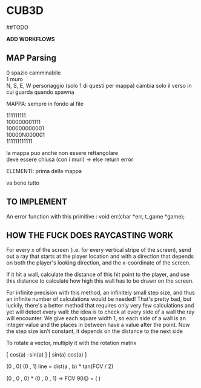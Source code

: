 # CUB3D


##TODO

__ADD WORKFLOWS__

## MAP Parsing

0 spazio camminabile  
1 muro  
N, S, E, W personaggio (solo 1 di questi per mappa) cambia solo il verso in cui guarda quando spawna  

MAPPA: sempre in fondo al file

  111111111          
  100000001111          
  100000000001          
  10000N000001  
  111111111111  

la mappa puo anche non essere rettangolare  
deve essere chiusa (con i muri) -> else return error  

ELEMENTI: prima della mappa

va bene tutto

## TO IMPLEMENT  
An error function with this primitive : void err(char *err, t_game *game);  


## HOW THE FUCK DOES RAYCASTING WORK

For every x of the screen (i.e. for every vertical stripe of the screen), send out a ray that starts at the player location and with a direction that depends on both the player's looking direction, and the x-coordinate of the screen.


If it hit a wall, calculate the distance of this hit point to the player, and use this distance to calculate how high this wall has to be drawn on the screen.


For infinite precision with this method, an infinitely small step size, and thus an infinite number of calculations would be needed! That's pretty bad, but luckily, there's a better method that requires only very few calculations and yet will detect every wall: the idea is to check at every side of a wall the ray will encounter. We give each square width 1, so each side of a wall is an integer value and the places in between have a value after the point. Now the step size isn't constant, it depends on the distance to the next side

To rotate a vector, multiply it with the rotation matrix

[ cos(a) -sin(a) ]
[ sin(a)  cos(a) ]

(0 , 0)  (0 , 1) line = dist(a , b) * tan(FOV / 2)


(0 , 0 , 0) * (0 , 0 , 1) -> FOV 90🟡  = (       )
